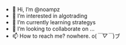 - 👋 Hi, I’m @noampz
- 👀 I’m interested in algotrading
- 🌱 I’m currently learning strategys
- 💞️ I’m looking to collaborate on ...
- 📫 How to reach me? nowhere. o(*￣▽￣*)ブ
